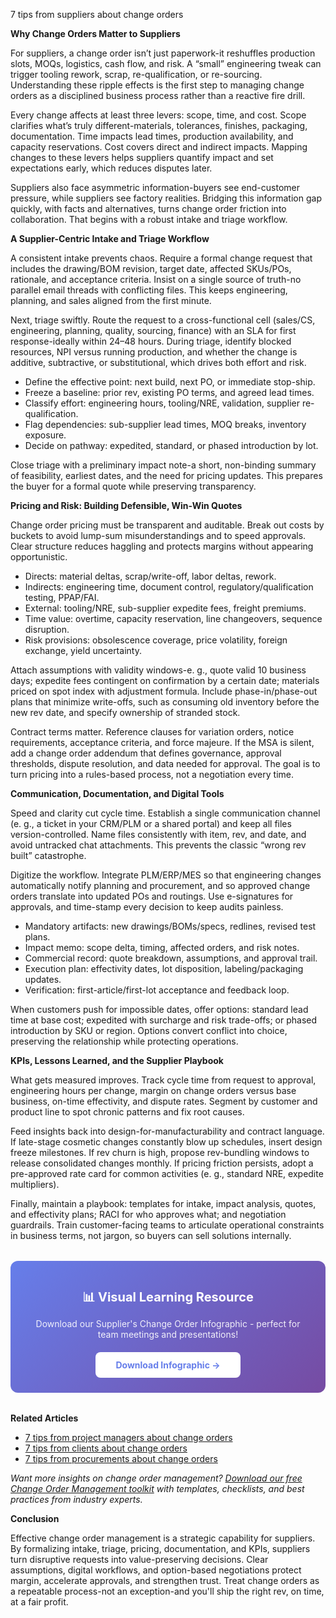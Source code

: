 7 tips from suppliers about change orders

<p><b>Why Change Orders Matter to Suppliers</b></p>

<p>For suppliers, a change order isn’t just paperwork-it reshuffles production slots, MOQs, logistics, cash flow, and risk. A “small” engineering tweak can trigger tooling rework, scrap, re-qualification, or re-sourcing. Understanding these ripple effects is the first step to managing change orders as a disciplined business process rather than a reactive fire drill.</p>

<p>Every change affects at least three levers: scope, time, and cost. Scope clarifies what’s truly different-materials, tolerances, finishes, packaging, documentation. Time impacts lead times, production availability, and capacity reservations. Cost covers direct and indirect impacts. Mapping changes to these levers helps suppliers quantify impact and set expectations early, which reduces disputes later.</p>

<p>Suppliers also face asymmetric information-buyers see end-customer pressure, while suppliers see factory realities. Bridging this information gap quickly, with facts and alternatives, turns change order friction into collaboration. That begins with a robust intake and triage workflow.</p>

<p><b>A Supplier-Centric Intake and Triage Workflow</b></p>

<p>A consistent intake prevents chaos. Require a formal change request that includes the drawing/BOM revision, target date, affected SKUs/POs, rationale, and acceptance criteria. Insist on a single source of truth-no parallel email threads with conflicting files. This keeps engineering, planning, and sales aligned from the first minute.</p>

<p>Next, triage swiftly. Route the request to a cross-functional cell (sales/CS, engineering, planning, quality, sourcing, finance) with an SLA for first response-ideally within 24–48 hours. During triage, identify blocked resources, NPI versus running production, and whether the change is additive, subtractive, or substitutional, which drives both effort and risk.</p>

<ul>
<li>Define the effective point: next build, next PO, or immediate stop-ship.</li>
<li>Freeze a baseline: prior rev, existing PO terms, and agreed lead times.</li>
<li>Classify effort: engineering hours, tooling/NRE, validation, supplier re-qualification.</li>
<li>Flag dependencies: sub-supplier lead times, MOQ breaks, inventory exposure.</li>
<li>Decide on pathway: expedited, standard, or phased introduction by lot.</li>
</ul>

<p>Close triage with a preliminary impact note-a short, non-binding summary of feasibility, earliest dates, and the need for pricing updates. This prepares the buyer for a formal quote while preserving transparency.</p>

<p><b>Pricing and Risk: Building Defensible, Win-Win Quotes</b></p>

<p>Change order pricing must be transparent and auditable. Break out costs by buckets to avoid lump-sum misunderstandings and to speed approvals. Clear structure reduces haggling and protects margins without appearing opportunistic.</p>

<ul>
<li>Directs: material deltas, scrap/write-off, labor deltas, rework.</li>
<li>Indirects: engineering time, document control, regulatory/qualification testing, PPAP/FAI.</li>
<li>External: tooling/NRE, sub-supplier expedite fees, freight premiums.</li>
<li>Time value: overtime, capacity reservation, line changeovers, sequence disruption.</li>
<li>Risk provisions: obsolescence coverage, price volatility, foreign exchange, yield uncertainty.</li>
</ul>

<p>Attach assumptions with validity windows-e. g., quote valid 10 business days; expedite fees contingent on confirmation by a certain date; materials priced on spot index with adjustment formula. Include phase-in/phase-out plans that minimize write-offs, such as consuming old inventory before the new rev date, and specify ownership of stranded stock.</p>

<p>Contract terms matter. Reference clauses for variation orders, notice requirements, acceptance criteria, and force majeure. If the MSA is silent, add a change order addendum that defines governance, approval thresholds, dispute resolution, and data needed for approval. The goal is to turn pricing into a rules-based process, not a negotiation every time.</p>

<p><b>Communication, Documentation, and Digital Tools</b></p>

<p>Speed and clarity cut cycle time. Establish a single communication channel (e. g., a ticket in your CRM/PLM or a shared portal) and keep all files version-controlled. Name files consistently with item, rev, and date, and avoid untracked chat attachments. This prevents the classic “wrong rev built” catastrophe.</p>

<p>Digitize the workflow. Integrate PLM/ERP/MES so that engineering changes automatically notify planning and procurement, and so approved change orders translate into updated POs and routings. Use e-signatures for approvals, and time-stamp every decision to keep audits painless.</p>

<ul>
<li>Mandatory artifacts: new drawings/BOMs/specs, redlines, revised test plans.</li>
<li>Impact memo: scope delta, timing, affected orders, and risk notes.</li>
<li>Commercial record: quote breakdown, assumptions, and approval trail.</li>
<li>Execution plan: effectivity dates, lot disposition, labeling/packaging updates.</li>
<li>Verification: first-article/first-lot acceptance and feedback loop.</li>
</ul>

<p>When customers push for impossible dates, offer options: standard lead time at base cost; expedited with surcharge and risk trade-offs; or phased introduction by SKU or region. Options convert conflict into choice, preserving the relationship while protecting operations.</p>

<p><b>KPIs, Lessons Learned, and the Supplier Playbook</b></p>

<p>What gets measured improves. Track cycle time from request to approval, engineering hours per change, margin on change orders versus base business, on-time effectivity, and dispute rates. Segment by customer and product line to spot chronic patterns and fix root causes.</p>

<p>Feed insights back into design-for-manufacturability and contract language. If late-stage cosmetic changes constantly blow up schedules, insert design freeze milestones. If rev churn is high, propose rev-bundling windows to release consolidated changes monthly. If pricing friction persists, adopt a pre-approved rate card for common activities (e. g., standard NRE, expedite multipliers).</p>

<p>Finally, maintain a playbook: templates for intake, impact analysis, quotes, and effectivity plans; RACI for who approves what; and negotiation guardrails. Train customer-facing teams to articulate operational constraints in business terms, not jargon, so buyers can sell solutions internally.</p>  <div style="background: linear-gradient(135deg, #667eea 0%, #764ba2 100%); padding: 24px; border-radius: 12px; margin: 32px 0; text-align: center;">  <p style="color: white; font-size: 20px; font-weight: bold; margin-bottom: 12px;">📊 Visual Learning Resource</p>  <p style="color: rgba(255,255,255,0.9); margin-bottom: 20px;">Download our Supplier's Change Order Infographic - perfect for team meetings and presentations!</p>  <a href="/resources/infographics#supplier" style="display: inline-block; background: white; color: #667eea; padding: 12px 32px; border-radius: 8px; font-weight: bold; text-decoration: none;">Download Infographic →</a>
</div>
<p><b>Related Articles</b></p>

<ul>
<li><a href="/posts/post-8">7 tips from project managers about change orders</a></li>
<li><a href="/posts/post-10">7 tips from clients about change orders</a></li>
<li><a href="/posts/post-11">7 tips from procurements about change orders</a></li>
</ul>

<p><i>Want more insights on change order management? <a href="/resources">Download our free Change Order Management toolkit</a> with templates, checklists, and best practices from industry experts.</i></p>

<p><b>Conclusion</b></p>

<p>Effective change order management is a strategic capability for suppliers. By formalizing intake, triage, pricing, documentation, and KPIs, suppliers turn disruptive requests into value-preserving decisions. Clear assumptions, digital workflows, and option-based negotiations protect margin, accelerate approvals, and strengthen trust. Treat change orders as a repeatable process-not an exception-and you'll ship the right rev, on time, at a fair profit.</p>